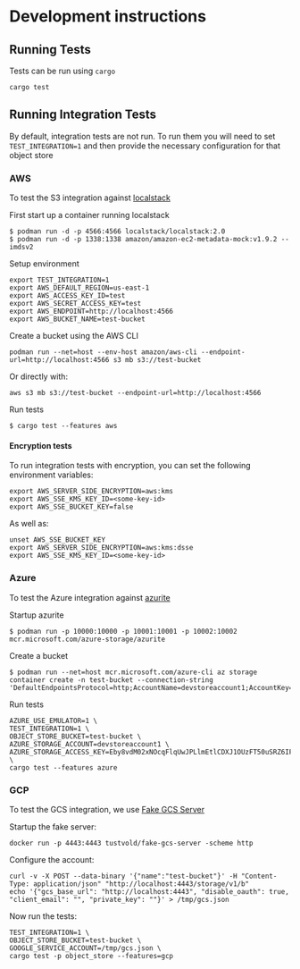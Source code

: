 <!---
  Licensed to the Apache Software Foundation (ASF) under one
  or more contributor license agreements.  See the NOTICE file
  distributed with this work for additional information
  regarding copyright ownership.  The ASF licenses this file
  to you under the Apache License, Version 2.0 (the
  "License"); you may not use this file except in compliance
  with the License.  You may obtain a copy of the License at

    http://www.apache.org/licenses/LICENSE-2.0

  Unless required by applicable law or agreed to in writing,
  software distributed under the License is distributed on an
  "AS IS" BASIS, WITHOUT WARRANTIES OR CONDITIONS OF ANY
  KIND, either express or implied.  See the License for the
  specific language governing permissions and limitations
  under the License.
-->

# Development instructions

## Running Tests

Tests can be run using `cargo`

```shell
cargo test
```

## Running Integration Tests

By default, integration tests are not run. To run them you will need to set `TEST_INTEGRATION=1` and then provide the
necessary configuration for that object store

### AWS

To test the S3 integration against [localstack](https://localstack.cloud/)

First start up a container running localstack

```
$ podman run -d -p 4566:4566 localstack/localstack:2.0
$ podman run -d -p 1338:1338 amazon/amazon-ec2-metadata-mock:v1.9.2 --imdsv2
```

Setup environment

```
export TEST_INTEGRATION=1
export AWS_DEFAULT_REGION=us-east-1
export AWS_ACCESS_KEY_ID=test
export AWS_SECRET_ACCESS_KEY=test
export AWS_ENDPOINT=http://localhost:4566
export AWS_BUCKET_NAME=test-bucket
```

Create a bucket using the AWS CLI

```
podman run --net=host --env-host amazon/aws-cli --endpoint-url=http://localhost:4566 s3 mb s3://test-bucket
```

Or directly with:

```
aws s3 mb s3://test-bucket --endpoint-url=http://localhost:4566
```

Run tests

```
$ cargo test --features aws
```

#### Encryption tests

To run integration tests with encryption, you can set the following environment variables:

```
export AWS_SERVER_SIDE_ENCRYPTION=aws:kms
export AWS_SSE_KMS_KEY_ID=<some-key-id>
export AWS_SSE_BUCKET_KEY=false
```

As well as:

```
unset AWS_SSE_BUCKET_KEY
export AWS_SERVER_SIDE_ENCRYPTION=aws:kms:dsse
export AWS_SSE_KMS_KEY_ID=<some-key-id>
```

### Azure

To test the Azure integration
against [azurite](https://docs.microsoft.com/en-us/azure/storage/common/storage-use-azurite?tabs=visual-studio)

Startup azurite

```
$ podman run -p 10000:10000 -p 10001:10001 -p 10002:10002 mcr.microsoft.com/azure-storage/azurite
```

Create a bucket

```
$ podman run --net=host mcr.microsoft.com/azure-cli az storage container create -n test-bucket --connection-string 'DefaultEndpointsProtocol=http;AccountName=devstoreaccount1;AccountKey=Eby8vdM02xNOcqFlqUwJPLlmEtlCDXJ1OUzFT50uSRZ6IFsuFq2UVErCz4I6tq/K1SZFPTOtr/KBHBeksoGMGw==;BlobEndpoint=http://127.0.0.1:10000/devstoreaccount1;QueueEndpoint=http://127.0.0.1:10001/devstoreaccount1;'
```

Run tests

```shell
AZURE_USE_EMULATOR=1 \
TEST_INTEGRATION=1 \
OBJECT_STORE_BUCKET=test-bucket \
AZURE_STORAGE_ACCOUNT=devstoreaccount1 \
AZURE_STORAGE_ACCESS_KEY=Eby8vdM02xNOcqFlqUwJPLlmEtlCDXJ1OUzFT50uSRZ6IFsuFq2UVErCz4I6tq/K1SZFPTOtr/KBHBeksoGMGw== \
cargo test --features azure
```

### GCP

To test the GCS integration, we use [Fake GCS Server](https://github.com/fsouza/fake-gcs-server)

Startup the fake server:

```shell
docker run -p 4443:4443 tustvold/fake-gcs-server -scheme http
```

Configure the account:
```shell
curl -v -X POST --data-binary '{"name":"test-bucket"}' -H "Content-Type: application/json" "http://localhost:4443/storage/v1/b"
echo '{"gcs_base_url": "http://localhost:4443", "disable_oauth": true, "client_email": "", "private_key": ""}' > /tmp/gcs.json
```

Now run the tests:
```shell
TEST_INTEGRATION=1 \
OBJECT_STORE_BUCKET=test-bucket \
GOOGLE_SERVICE_ACCOUNT=/tmp/gcs.json \
cargo test -p object_store --features=gcp
```
